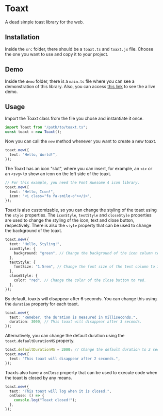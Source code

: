 # Toaxt

A dead simple toast library for the web.

## Installation

Inside the `src` folder, there should be a `toaxt.ts` and `toaxt.js` file.
Choose the one you want to use and copy it to your project.

## Demo

Inside the `demo` folder, there is a `main.ts` file where you can see a demonstration of this library. Also, you can access [this link](https://djjjonas.github.io/toaxt/) to see the a live demo.

## Usage

Import the Toaxt class from the file you chose and instantiate it once.

```ts
import Toaxt from "/path/to/toaxt.ts";
const toaxt = new Toaxt();
```

Now you can call the `new` method whenever you want to create a new toaxt.

```ts
toaxt.new({
  text: "Hello, World!",
});
```

The Toaxt has an icon "slot", where you can insert, for example, an `<i>` or an `<svg>` to show an icon on the left side of the toaxt.

```ts
// For this example, you need the Font Awesome 4 icon library.
toaxt.new({
  text: "Hello, Icon!",
  icon: '<i class="fa fa-smile-o"></i>',
});
```

Toaxt is also customizable, so you can change the styling of the toaxt using the `style` properties. The `iconStyle`, `textStyle` and `closeStyle` properties are used to change the styling of the icon, text and close button, respectively. There is also the `style` property that can be used to change the background of the toaxt.

```ts
toaxt.new({
  text: "Hello, Styling!",
  iconStyle: {
    background: "green", // Change the background of the icon column to green.
  },
  textStyle: {
    fontSize: "1.5rem", // Change the font size of the text column to 1.5rem.
  },
  closeStyle: {
    color: "red", // Change the color of the close button to red.
  },
});
```

By default, toaxts will disappear after 6 seconds. You can change this using the `duration` property for each toaxt.

```ts
toaxt.new({
  text: "Remeber, the duration is measured in milliseconds.",
  duration: 3000, // This toaxt will disappear after 3 seconds.
});
```

Alternatively, you can change the default duration using the `toaxt.defaultDurationMS` property.

```ts
toaxt.defaultDurationMS = 2000; // Change the default duration to 2 seconds.
toaxt.new({
  text: "This toaxt will disappear after 2 seconds.",
});
```

Toaxts also have a `onClose` property that can be used to execute code when the toaxt is closed by any means.

```ts
toaxt.new({
  text: "This toaxt will log when it is closed.",
  onClose: () => {
    console.log("Toaxt closed!");
  },
});
```
